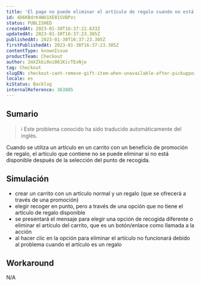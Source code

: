 ```yaml
---
title: 'El pago no puede eliminar el artículo de regalo cuando no está disponible después de seleccionar el punto de recogida.'
id: 4D6KBdrK4WU1XE81SVBPzc
status: PUBLISHED
createdAt: 2023-01-30T16:37:22.633Z
updatedAt: 2023-01-30T16:37:23.305Z
publishedAt: 2023-01-30T16:37:23.305Z
firstPublishedAt: 2023-01-30T16:37:23.305Z
contentType: knownIssue
productTeam: Checkout
author: 2mXZkbi0oi061KicTExNjo
tag: Checkout
slugEN: checkout-cant-remove-gift-item-when-unavailable-after-pickuppoint-selected
locale: es
kiStatus: Backlog
internalReference: 363885
---
```


## Sumario

>ℹ️ Este problema conocido ha sido traducido automáticamente del inglés.


Cuando se utiliza un artículo en un carrito con un beneficio de promoción de regalo, el artículo que contiene no se puede eliminar si no está disponible después de la selección del punto de recogida.


##

## Simulación



- crear un carrito con un artículo normal y un regalo (que se ofrecerá a través de una promoción)
- elegir recoger en punto, pero a través de una opción que no tiene el artículo de regalo disponible
- se presentará el mensaje para elegir una opción de recogida diferente o eliminar el artículo del carrito, que es un botón/enlace como llamada a la acción
- al hacer clic en la opción para eliminar el artículo no funcionará debido al problema cuando el artículo es un regalo



## Workaround


N/A




